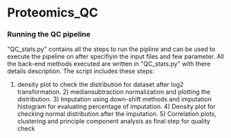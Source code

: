 # Proteomics_QC
### Running the QC pipeline

"QC_stats.py" contains all the steps to run the pipline and can be used to execute the pipeline on after specifiyin the input files and few parameter. All the back-end methods executed are written in "QC_stats.py" with there details description.
The script includes these steps:
1) density plot to check the distribution for dataset after log2 transformation. 2) mediansubtraction normalization and plotting the distribution. 3) Imputation using down-shift methods
and imputation histogram for evaluating percentage of imputation. 4) Density plot for checking
normal distribution after the imputation. 5) Correlation plots, clustering and principle
component analysis as final step for quality check
